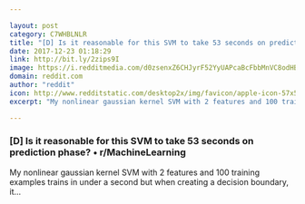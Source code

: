 ```yaml
---

layout: post
category: C7WHBLNLR
title: "[D] Is it reasonable for this SVM to take 53 seconds on prediction phase? • r/MachineLearning"
date: 2017-12-23 01:18:29
link: http://bit.ly/2zips9I
image: https://i.redditmedia.com/d0zsenxZ6CHJyrF52YyUAPcaBcFbbMnVC8odHBl_VpQ.jpg?w=320&s=ea20b10e6ecab8322638dcad91f8849b
domain: reddit.com
author: "reddit"
icon: http://www.redditstatic.com/desktop2x/img/favicon/apple-icon-57x57.png
excerpt: "My nonlinear gaussian kernel SVM with 2 features and 100 training examples trains in under a second but when creating a decision boundary, it..."

---
```


### [D] Is it reasonable for this SVM to take 53 seconds on prediction phase? • r/MachineLearning

My nonlinear gaussian kernel SVM with 2 features and 100 training examples trains in under a second but when creating a decision boundary, it...